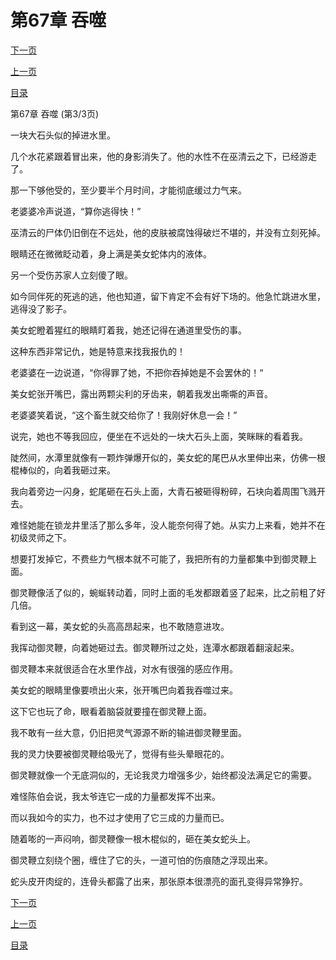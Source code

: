 <h1>第67章   吞噬</h1>
            <div><p><a href="./201_%E7%AC%AC68%E7%AB%A0_%E7%BB%9D%E5%A4%84%E9%80%A2%E7%94%9F.md">下一页</a></p><p><a href="./199_%E7%AC%AC67%E7%AB%A0_%E5%90%9E%E5%99%AC.md">上一页</a></p><p><a href="../">目录</a></p></div>
            <div><p>第67章   吞噬 (第3/3页)</p><p>一块大石头似的掉进水里。</p><p>几个水花紧跟着冒出来，他的身影消失了。他的水性不在巫清云之下，已经游走了。</p><p>那一下够他受的，至少要半个月时间，才能彻底缓过力气来。</p><p>老婆婆冷声说道，“算你逃得快！”</p><p>巫清云的尸体仍旧倒在不远处，他的皮肤被腐蚀得破烂不堪的，并没有立刻死掉。</p><p>眼睛还在微微眨动着，身上满是美女蛇体内的液体。</p><p>另一个受伤苏家人立刻傻了眼。</p><p>如今同伴死的死逃的逃，他也知道，留下肯定不会有好下场的。他急忙跳进水里，逃得没了影子。</p><p>美女蛇瞪着猩红的眼睛盯着我，她还记得在通道里受伤的事。</p><p>这种东西非常记仇，她是特意来找我报仇的！</p><p>老婆婆在一边说道，“你得罪了她，不把你吞掉她是不会罢休的！“</p><p>美女蛇张开嘴巴，露出两颗尖利的牙齿来，朝着我发出嘶嘶的声音。</p><p>老婆婆笑着说，“这个畜生就交给你了！我刚好休息一会！”</p><p>说完，她也不等我回应，便坐在不远处的一块大石头上面，笑眯眯的看着我。</p><p>陡然间，水潭里就像有一颗炸弹爆开似的，美女蛇的尾巴从水里伸出来，仿佛一根棍棒似的，向着我砸过来。</p><p>我向着旁边一闪身，蛇尾砸在石头上面，大青石被砸得粉碎，石块向着周围飞溅开去。</p><p>难怪她能在锁龙井里活了那么多年，没人能奈何得了她。从实力上来看，她并不在初级灵师之下。</p><p>想要打发掉它，不费些力气根本就不可能了，我把所有的力量都集中到御灵鞭上面。</p><p>御灵鞭像活了似的，蜿蜒转动着，同时上面的毛发都跟着竖了起来，比之前粗了好几倍。</p><p>看到这一幕，美女蛇的头高高昂起来，也不敢随意进攻。</p><p>我挥动御灵鞭，向着她砸过去。御灵鞭所过之处，连潭水都跟着翻滚起来。</p><p>御灵鞭本来就很适合在水里作战，对水有很强的感应作用。</p><p>美女蛇的眼睛里像要喷出火来，张开嘴巴向着我吞噬过来。</p><p>这下它也玩了命，眼看着脑袋就要撞在御灵鞭上面。</p><p>我不敢有一丝大意，仍旧把灵气源源不断的输进御灵鞭里面。</p><p>我的灵力快要被御灵鞭给吸光了，觉得有些头晕眼花的。</p><p>御灵鞭就像一个无底洞似的，无论我灵力增强多少，始终都没法满足它的需要。</p><p>难怪陈伯会说，我太爷连它一成的力量都发挥不出来。</p><p>而以我如今的实力，也不过才使用了它三成的力量而已。</p><p>随着嘭的一声闷响，御灵鞭像一根木棍似的，砸在美女蛇头上。</p><p>御灵鞭立刻绕个圈，缠住了它的头，一道可怕的伤痕随之浮现出来。</p><p>蛇头皮开肉绽的，连骨头都露了出来，那张原本很漂亮的面孔变得异常狰狞。</p></div>
            <div><p><a href="./201_%E7%AC%AC68%E7%AB%A0_%E7%BB%9D%E5%A4%84%E9%80%A2%E7%94%9F.md">下一页</a></p><p><a href="./199_%E7%AC%AC67%E7%AB%A0_%E5%90%9E%E5%99%AC.md">上一页</a></p><p><a href="../">目录</a></p></div>